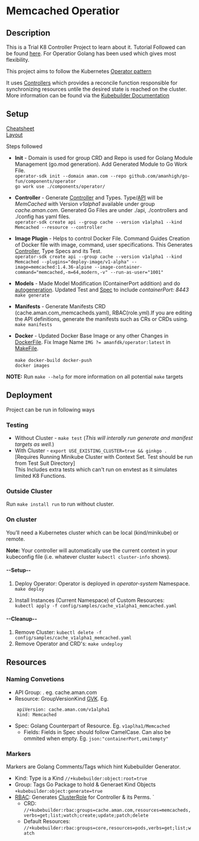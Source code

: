 # Memcached Operatior

## Description
This is a Trial K8 Controller Project to learn about it. Tutorial Followed can be found [here](https://sdk.operatorframework.io/docs/building-operators/golang/tutorial/). For Operatior Golang has been used which gives most flexibility.

This project aims to follow the Kubernetes [Operator pattern](https://kubernetes.io/docs/concepts/extend-kubernetes/operator/)

It uses [Controllers](https://kubernetes.io/docs/concepts/architecture/controller/) 
which provides a reconcile function responsible for synchronizing resources untile the desired state is reached on the cluster. More information can be found via the [Kubebuilder Documentation](https://book.kubebuilder.io/introduction.html)

## Setup
[Cheatsheet](https://sdk.operatorframework.io/docs/overview/cheat-sheet/)\
[Layout](https://sdk.operatorframework.io/docs/overview/project-layout/)

Steps followed
* **Init** -  Domain is used for group CRD and Repo is used for Golang Module Management (go.mod generation). Add Generated Module to Go Work File.\
`operator-sdk init --domain aman.com --repo github.com/amanhigh/go-fun/components/operator`\
`go work use ./components/operator/`

* **Controller** - Generate [Controller](https://book.kubebuilder.io/cronjob-tutorial/controller-overview.html) and Types. Type/[API](https://book.kubebuilder.io/cronjob-tutorial/new-api.html) will be *MemCached* with Version *v1alpha1* available under group *cache.aman.com*. Generated Go Files are under ./api, ./controllers and  ./config has yaml files.\
`operator-sdk create api --group cache --version v1alpha1 --kind Memcached --resource --controller`

* **Image Plugin** - Helps to control Docker File. Command Guides Creation of Docker file with image, command, user specifications.  This Generates [Controller](https://github.com/operator-framework/operator-sdk/blob/latest/testdata/go/v3/memcached-operator/controllers/memcached_controller.go), Type Specs and its Test. \
`operator-sdk create api --group cache --version v1alpha1 --kind Memcached --plugins="deploy-image/v1-alpha" --image=memcached:1.4.36-alpine --image-container-command="memcached,-m=64,modern,-v" --run-as-user="1001"`

* **Models** - Made Model Modification (ContainerPort addition) and do [autogeneration](https://book.kubebuilder.io/cronjob-tutorial/other-api-files.html). Updated Test and [Spec](config/samples/cache_v1alpha1_memcached.yaml) to include *containerPort: 8443*\
`make generate`

* **Manifests** - Generate Manifests CRD (cache.aman.com_memcacheds.yaml), RBAC(role.yml).If you are editing the API definitions, generate the manifests such as CRs or CRDs using.\
 `make manifests`

* **Docker** - Updated Docker Base Image or any other Changes in [DockerFile](./Dockerfile). Fix Image Name `IMG ?= amanfdk/operator:latest` in [MakeFile](./Makefile).\
\
`make docker-build docker-push`\
`docker images`

**NOTE:** Run `make --help` for more information on all potential `make` targets

## Deployment
Project can be run in following ways

### Testing
* Without Cluster - `make test` (*This will interally run generate and manifest targets as well.*)
* With Cluster - `export USE_EXISTING_CLUSTER=true && ginkgo .` <br/>
[Requires Running Minikube Cluster with Context Set. Test should be run from Test Suit Directory] <br/>
This Includes extra tests which can't run on envtest as it simulates limited K8 Functions.



### Outside Cluster
Run `make install run` to run without cluster.

### On cluster
You’ll need a Kubernetes cluster which can be local (kind/minikube) or remote. 

**Note:** Your controller will automatically use the current context in your kubeconfig file (i.e. whatever cluster `kubectl cluster-info` shows).

#### --Setup--
1. Deploy Operator: Operator is deployed in *operator-system* Namespace.\
`make deploy`

2. Install Instances (Current Namespace) of Custom Resources:\
`kubectl apply -f config/samples/cache_v1alpha1_memcached.yaml`

#### --Cleanup--
1. Remove Cluster:  `kubectl delete -f config/samples/cache_v1alpha1_memcached.yaml`
2. Remove Operator and CRD's: `make undeploy`

## Resources
### Naming Convetions
* API Group: <group>.<domain> eg. cache.aman.com
* Resource: GroupVersionKind [GVK](https://book.kubebuilder.io/cronjob-tutorial/gvks.html). Eg.
```
    apiVersion: cache.aman.com/v1alpha1
    kind: Memcached
```
* Spec: Golang Counterpart of Resource. Eg. `v1aplha1/Memcached`
    * Fields: Fields in Spec should follow CamelCase. Can also be ommited when empty. Eg. ``json:"containerPort,omitempty"``

### Markers
Markers are Golang Comments/Tags which hint Kubebuilder Generator.
* Kind: Type is a Kind `//+kubebuilder:object:root=true`
* Group: Tags Go Package to hold & Generaet Kind Objects `+kubebuilder:object:generate=true`
* [RBAC](https://book.kubebuilder.io/reference/markers/rbac.html): Generates [ClusterRole](config/rbac/role.yaml) for Controller & its Perms. `
    * CRD: `//+kubebuilder:rbac:groups=cache.aman.com,resources=memcacheds,verbs=get;list;watch;create;update;patch;delete`
    * Default Resources: `//+kubebuilder:rbac:groups=core,resources=pods,verbs=get;list;watch`
